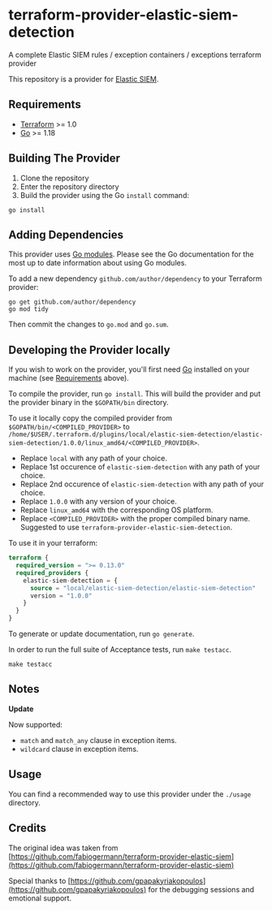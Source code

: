 # terraform-provider-elastic-siem-detection
A complete Elastic SIEM rules / exception containers / exceptions terraform provider

This repository is a provider for [Elastic SIEM](https://www.elastic.co/security/siem).

## Requirements

- [Terraform](https://www.terraform.io/downloads.html) >= 1.0
- [Go](https://golang.org/doc/install) >= 1.18

## Building The Provider

1. Clone the repository
1. Enter the repository directory
1. Build the provider using the Go `install` command:

```shell
go install
```

## Adding Dependencies

This provider uses [Go modules](https://github.com/golang/go/wiki/Modules).
Please see the Go documentation for the most up to date information about using Go modules.

To add a new dependency `github.com/author/dependency` to your Terraform provider:

```shell
go get github.com/author/dependency
go mod tidy
```

Then commit the changes to `go.mod` and `go.sum`.

## Developing the Provider locally

If you wish to work on the provider, you'll first need [Go](http://www.golang.org) installed on your machine (see [Requirements](#requirements) above).

To compile the provider, run `go install`. This will build the provider and put the provider binary in the `$GOPATH/bin` directory.

To use it locally copy the compiled provider from `$GOPATH/bin/<COMPILED_PROVIDER>` to `/home/$USER/.terraform.d/plugins/local/elastic-siem-detection/elastic-siem-detection/1.0.0/linux_amd64/<COMPILED_PROVIDER>`.
- Replace `local` with any path of your choice.
- Replace 1st occurence of `elastic-siem-detection` with any path of your choice.
- Replace 2nd occurence of `elastic-siem-detection` with any path of your choice.
- Replace `1.0.0` with any version of your choice.
- Replace `linux_amd64` with the corresponding OS platform.
- Replace `<COMPILED_PROVIDER>` with the proper compiled binary name. Suggested to use `terraform-provider-elastic-siem-detection`.

To use it in your terraform:
```terraform
terraform {
  required_version = ">= 0.13.0"
  required_providers {
    elastic-siem-detection = {
      source = "local/elastic-siem-detection/elastic-siem-detection"
      version = "1.0.0"
    }
  }
}
```

To generate or update documentation, run `go generate`.

In order to run the full suite of Acceptance tests, run `make testacc`.
```shell
make testacc
```

## Notes

**Update**

Now supported:
- `match` and `match_any` clause in exception items.
- `wildcard` clause in exception items.

## Usage

You can find a recommended way to use this provider under the `./usage` directory.

## Credits

The original idea was taken from [https://github.com/fabiogermann/terraform-provider-elastic-siem](https://github.com/fabiogermann/terraform-provider-elastic-siem)

Special thanks to [https://github.com/gpapakyriakopoulos](https://github.com/gpapakyriakopoulos) for the debugging sessions and emotional support.
